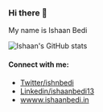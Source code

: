 
### Hi there 👋

My name is Ishaan Bedi

![Ishaan's GitHub stats](https://github-readme-stats.vercel.app/api?username=ishaanbedi&theme=onedark)

#### Connect with me:
 - [Twitter/ishnbedi](https://www.github.com/ishaanbedi)
 - [Linkedin/ishaanbedi13](https://www.linkedin.com/in/ishaanbedi13)
 - [wwww.ishaanbedi.in](https://www.ishaanbedi.in)
